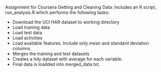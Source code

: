 Assignment for Coursera Getting and Cleaning Data: Includes an R script, run_analysis.R which performs the following tasks:

- Download the UCI HAR dataset to working directory
- Load training data
- Load test data
- Load activities
- Load available features. Include only mean and standard deviation columns.
- Merges the training and test datasets
- Creates a tidy dataset with average for each variable.
- Final data is loadded into merged_data.txt.
